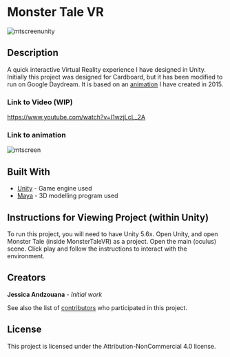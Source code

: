 # Monster Tale VR
![mtscreenunity](http://i.imgur.com/I0bGZqj.png "Screenshot of project")
## Description
A quick interactive Virtual Reality experience I have designed in Unity. Initially this project was designed for Cardboard, but it has been modified to run on Google Daydream. It is based on an [animation](https://www.youtube.com/watch?v=4El3XyjnP_M)
I have created in 2015.
### Link to Video (WIP)
https://www.youtube.com/watch?v=I1wzjLcL_2A

### Link to animation
![mtscreen](http://i.imgur.com/rg3z14r.jpg "Screenshot of animation")

## Built With

* [Unity](https://unity3d.com/) - Game engine used
* [Maya](http://www.autodesk.com/products/maya/overview) - 3D modelling program used

## Instructions for Viewing Project (within Unity)
To run this project, you will need to have Unity 5.6x. Open Unity, and open Monster Tale (inside MonsterTaleVR) as a project. Open the main (oculus) scene. Click play and follow the instructions to interact with the environment.

## Creators

**Jessica Andzouana** - *Initial work*

See also the list of [contributors](https://github.com/jandzouana/MonsterTaleVR/graphs/contributors) who participated in this project.

## License

This project is licensed under the Attribution-NonCommercial 4.0 license.

